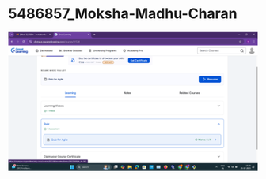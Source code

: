 # 5486857_Moksha-Madhu-Charan
![image_alt](https://github.com/Charanroyals/5486857_Moksha-Madhu-Charan/blob/53751ec536536f67da31fa863348183d441b4fae/Agilecertificate.png)
